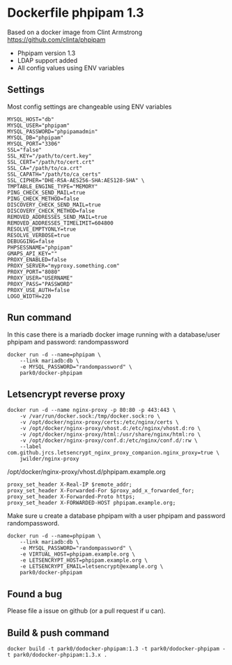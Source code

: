 # Dockerfile phpipam 1.3

Based on a docker image from Clint Armstrong https://github.com/clinta/phpipam

  - Phpipam version 1.3
  - LDAP support added
  - All config values using ENV variables

## Settings

Most config settings are changeable using ENV variables

```
MYSQL_HOST="db" 
MYSQL_USER="phpipam" 
MYSQL_PASSWORD="phpipamadmin" 
MYSQL_DB="phpipam" 
MYSQL_PORT="3306" 
SSL="false" 
SSL_KEY="/path/to/cert.key" 
SSL_CERT="/path/to/cert.crt" 
SSL_CA="/path/to/ca.crt" 
SSL_CAPATH="/path/to/ca_certs" 
SSL_CIPHER="DHE-RSA-AES256-SHA:AES128-SHA" \
TMPTABLE_ENGINE_TYPE="MEMORY" 
PING_CHECK_SEND_MAIL=true 
PING_CHECK_METHOD=false 
DISCOVERY_CHECK_SEND_MAIL=true 
DISCOVERY_CHECK_METHOD=false 
REMOVED_ADDRESSES_SEND_MAIL=true 
REMOVED_ADDRESSES_TIMELIMIT=604800 
RESOLVE_EMPTYONLY=true 
RESOLVE_VERBOSE=true 
DEBUGGING=false 
PHPSESSNAME="phpipam" 
GMAPS_API_KEY="" 
PROXY_ENABLED=false 
PROXY_SERVER="myproxy.something.com" 
PROXY_PORT="8080" 
PROXY_USER="USERNAME" 
PROXY_PASS="PASSWORD" 
PROXY_USE_AUTH=false
LOGO_WIDTH=220
```

## Run command

In this case there is a mariadb docker image running with a database/user phpipam and password: randompassword
```
docker run -d --name=phpipam \ 
    --link mariadb:db \
    -e MYSQL_PASSWORD="randompassword" \ 
    park0/docker-phpipam
```

## Letsencrypt reverse proxy

```
docker run -d --name nginx-proxy -p 80:80 -p 443:443 \
    -v /var/run/docker.sock:/tmp/docker.sock:ro \
    -v /opt/docker/nginx-proxy/certs:/etc/nginx/certs \
    -v /opt/docker/nginx-proxy/vhost.d:/etc/nginx/vhost.d:ro \
    -v /opt/docker/nginx-proxy/html:/usr/share/nginx/html:ro \
    -v /opt/docker/nginx-proxy/conf.d:/etc/nginx/conf.d/:rw \
    --label com.github.jrcs.letsencrypt_nginx_proxy_companion.nginx_proxy=true \
    jwilder/nginx-proxy
```

/opt/docker/nginx-proxy/vhost.d/phpipam.example.org

```
proxy_set_header X-Real-IP $remote_addr;
proxy_set_header X-Forwarded-For $proxy_add_x_forwarded_for;
proxy_set_header X-Forwarded-Proto https;
proxy_set_header X-FORWARDED-HOST phpipam.example.org;
```

Make sure u create a database phpipam with a user phpipam and password randompassword. 

```
docker run -d --name=phpipam \ 
    --link mariadb:db \
    -e MYSQL_PASSWORD="randompassword" \
    -e VIRTUAL_HOST=phpipam.example.org \
    -e LETSENCRYPT_HOST=phpipam.example.org \
    -e LETSENCRYPT_EMAIL=letsencrypt@example.org \
    park0/docker-phpipam
```

## Found a bug

Please file a issue on github (or a pull request if u can). 

## Build & push command

```
docker build -t park0/dodocker-phpipam:1.3 -t park0/dodocker-phpipam -t park0/dodocker-phpipam:1.3.x .
```
